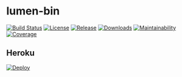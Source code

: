 # lumen-bin

[![Build Status](https://img.shields.io/travis/com/SobanVuex/lumen-bin.svg?style=flat-square)][build-status]
[![License](https://img.shields.io/packagist/l/SobanVuex/lumen-bin.svg?style=flat-square)][license]
[![Release](https://img.shields.io/packagist/vpre/SobanVuex/lumen-bin.svg?style=flat-square)][release]
[![Downloads](https://img.shields.io/packagist/dt/SobanVuex/lumen-bin.svg?style=flat-square)][downloads]
[![Maintainability](https://img.shields.io/codeclimate/maintainability/SobanVuex/lumen-bin.svg?style=flat-square)][maintainability]
[![Coverage](https://img.shields.io/codeclimate/coverage/SobanVuex/lumen-bin.svg?style=flat-square)][coverage]

## Heroku

[![Deploy](https://www.herokucdn.com/deploy/button.svg)][deploy-heroku]


[build-status]: https://travis-ci.com/SobanVuex/lumen-bin
[license]: LICENSE
[release]: https://packagist.org/packages/sobanvuex/lumen-bin
[downloads]: https://packagist.org/packages/sobanvuex/lumen-bin/stats
[maintainability]: https://codeclimate.com/github/SobanVuex/lumen-bin
[coverage]: https://codeclimate.com/github/SobanVuex/lumen-bin/code
[deploy-heroku]: https://heroku.com/deploy
